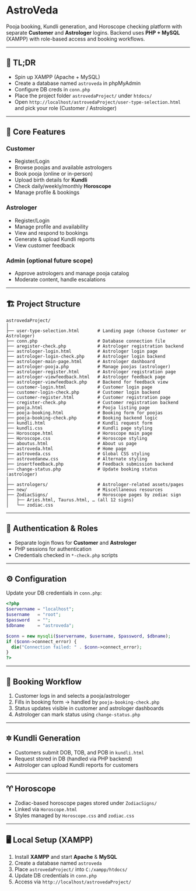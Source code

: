 # AstroVeda

Pooja booking, Kundli generation, and Horoscope checking platform with separate **Customer** and **Astrologer** logins. Backend uses **PHP + MySQL** (XAMPP) with role-based access and booking workflows.

---

## 🚀 TL;DR
- Spin up XAMPP (Apache + MySQL)
- Create a database named `astroveda` in phpMyAdmin
- Configure DB creds in `conn.php`
- Place the project folder `astrovedaProject/` under `htdocs/`
- Open `http://localhost/astrovedaProject/user-type-selection.html` and pick your role (Customer / Astrologer)

---

## 📌 Core Features

### Customer
- Register/Login
- Browse poojas and available astrologers
- Book pooja (online or in-person)
- Upload birth details for **Kundli**
- Check daily/weekly/monthly **Horoscope**
- Manage profile & bookings

### Astrologer
- Register/Login
- Manage profile and availability
- View and respond to bookings
- Generate & upload Kundli reports
- View customer feedback

### Admin (optional future scope)
- Approve astrologers and manage pooja catalog
- Moderate content, handle escalations

---

## 🏗️ Project Structure
```
astrovedaProject/
│
├── user-type-selection.html       # Landing page (choose Customer or Astrologer)
├── conn.php                       # Database connection file
├── aregister-check.php            # Astrologer registration backend
├── astrologer-login.html          # Astrologer login page
├── astrologer-login-check.php     # Astrologer login backend
├── astrologer-main-page.html      # Astrologer dashboard
├── astrologer-pooja.php           # Manage poojas (astrologer)
├── astrologer-register.html       # Astrologer registration page
├── astrologer-viewfeedback.html   # Astrologer feedback page
├── astrologer-viewfeedback.php    # Backend for feedback view
├── customer-login.html            # Customer login page
├── customer-login-check.php       # Customer login backend
├── customer-register.html         # Customer registration page
├── cregister-check.php            # Customer registration backend
├── pooja.html                     # Pooja listing page
├── pooja-booking.html             # Booking form for poojas
├── pooja-booking-check.php        # Booking backend logic
├── kundli.html                    # Kundli request form
├── kundli.css                     # Kundli page styling
├── Horoscope.html                 # Horoscope main page
├── Horoscope.css                  # Horoscope styling
├── aboutus.html                   # About us page
├── astroveda.html                 # Home page
├── astroveda.css                  # Global CSS styling
├── astrovedanew.css               # Alternate styling
├── insertfeedback.php             # Feedback submission backend
├── change-status.php              # Update booking status (astrologer)
│
├── astrologers/                   # Astrologer-related assets/pages
├── new/                           # Miscellaneous resources
├── ZodiacSigns/                   # Horoscope pages by zodiac sign
│   ├── Aries.html, Taurus.html, … (all 12 signs)
│   └── zodiac.css
```

---

## 🔐 Authentication & Roles
- Separate login flows for **Customer** and **Astrologer**
- PHP sessions for authentication
- Credentials checked in `*-check.php` scripts

---

## ⚙️ Configuration
Update your DB credentials in `conn.php`:
```php
<?php
$servername = "localhost";
$username   = "root";
$password   = "";
$dbname     = "astroveda";

$conn = new mysqli($servername, $username, $password, $dbname);
if ($conn->connect_error) {
  die("Connection failed: " . $conn->connect_error);
}
?>
```

---

## 🧮 Booking Workflow
1. Customer logs in and selects a pooja/astrologer
2. Fills in booking form → handled by `pooja-booking-check.php`
3. Status updates visible in customer and astrologer dashboards
4. Astrologer can mark status using `change-status.php`

---

## 🔯 Kundli Generation
- Customers submit DOB, TOB, and POB in `kundli.html`
- Request stored in DB (handled via PHP backend)
- Astrologer can upload Kundli reports for customers

---

## ♈ Horoscope
- Zodiac-based horoscope pages stored under `ZodiacSigns/`
- Linked via `Horoscope.html`
- Styles managed by `Horoscope.css` and `zodiac.css`

---

## 🖥️ Local Setup (XAMPP)
1. Install **XAMPP** and start **Apache** & **MySQL**
2. Create a database named `astroveda`
3. Place `astrovedaProject/` into `C:/xampp/htdocs/`
4. Update DB credentials in `conn.php`
5. Access via `http://localhost/astrovedaProject/`

